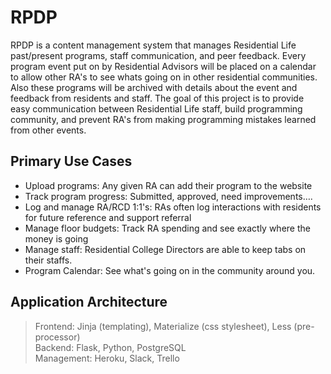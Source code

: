 # RPDP
RPDP is a content management system that manages Residential Life past/present programs, staff communication, and peer feedback. Every program event put on by Residential Advisors will be placed on a calendar to allow other RA's to see whats going on in other residential communities. Also these programs will be archived with details about the event and feedback from residents and staff. The goal of this project is to provide easy communication between Residential Life staff, build programming community, and prevent RA's from making programming mistakes learned from other events.


## Primary Use Cases

> 
* Upload programs: Any given RA can add their program to the website
* Track program progress: Submitted, approved, need improvements….
* Log and manage RA/RCD 1:1's: RAs often log interactions with residents for future reference and support referral
* Manage floor budgets: Track RA spending and see exactly where the money is going
* Manage staff: Residential College Directors are able to keep tabs on their staffs.
* Program Calendar: See what's going on in the community around you. 

## Application Architecture

> Frontend: Jinja (templating), Materialize (css stylesheet), Less (pre-processor) <br/>
Backend: Flask, Python, PostgreSQL <br/>
Management: Heroku, Slack, Trello

